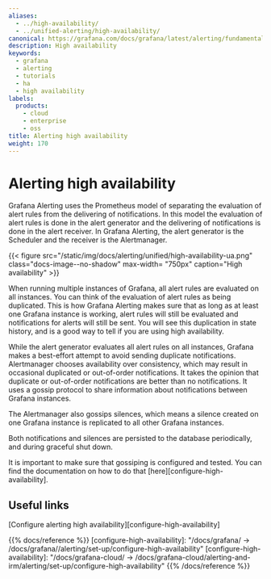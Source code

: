```yaml
---
aliases:
  - ../high-availability/
  - ../unified-alerting/high-availability/
canonical: https://grafana.com/docs/grafana/latest/alerting/fundamentals/high-availability/
description: High availability
keywords:
  - grafana
  - alerting
  - tutorials
  - ha
  - high availability
labels:
  products:
    - cloud
    - enterprise
    - oss
title: Alerting high availability
weight: 170
---
```


# Alerting high availability

Grafana Alerting uses the Prometheus model of separating the evaluation of alert rules from the delivering of notifications. In this model the evaluation of alert rules is done in the alert generator and the delivering of notifications is done in the alert receiver. In Grafana Alerting, the alert generator is the Scheduler and the receiver is the Alertmanager.

{{< figure src="/static/img/docs/alerting/unified/high-availability-ua.png" class="docs-image--no-shadow" max-width= "750px" caption="High availability" >}}

When running multiple instances of Grafana, all alert rules are evaluated on all instances. You can think of the evaluation of alert rules as being duplicated. This is how Grafana Alerting makes sure that as long as at least one Grafana instance is working, alert rules will still be evaluated and notifications for alerts will still be sent. You will see this duplication in state history, and is a good way to tell if you are using high availability.

While the alert generator evaluates all alert rules on all instances, Grafana makes a best-effort attempt to avoid sending duplicate notifications. Alertmanager chooses availability over consistency, which may result in occasional duplicated or out-of-order notifications. It takes the opinion that duplicate or out-of-order notifications are better than no notifications. It uses a gossip protocol to share information about notifications between Grafana instances.

The Alertmanager also gossips silences, which means a silence created on one Grafana instance is replicated to all other Grafana instances.

Both notifications and silences are persisted to the database periodically, and during graceful shut down.

It is important to make sure that gossiping is configured and tested. You can find the documentation on how to do that [here][configure-high-availability].

## Useful links

[Configure alerting high availability][configure-high-availability]

{{% docs/reference %}}
[configure-high-availability]: "/docs/grafana/ -> /docs/grafana/<GRAFANA VERSION>/alerting/set-up/configure-high-availability"
[configure-high-availability]: "/docs/grafana-cloud/ -> /docs/grafana-cloud/alerting-and-irm/alerting/set-up/configure-high-availability"
{{% /docs/reference %}}
